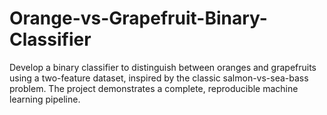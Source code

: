 # Orange-vs-Grapefruit-Binary-Classifier
Develop a binary classifier to distinguish between oranges and grapefruits using a two-feature dataset, inspired by the classic salmon-vs-sea-bass problem. The project demonstrates a complete, reproducible machine learning pipeline.
